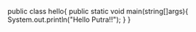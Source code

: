 public class hello{
  public static void main(string[]args){
    System.out.println("Hello Putra!!");
  }
}
